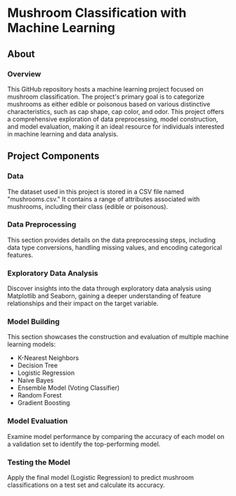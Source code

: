 
# Mushroom Classification with Machine Learning

## About

### Overview

This GitHub repository hosts a machine learning project focused on mushroom classification. The project's primary goal is to categorize mushrooms as either edible or poisonous based on various distinctive characteristics, such as cap shape, cap color, and odor. This project offers a comprehensive exploration of data preprocessing, model construction, and model evaluation, making it an ideal resource for individuals interested in machine learning and data analysis.


## Project Components

### Data

The dataset used in this project is stored in a CSV file named "mushrooms.csv." It contains a range of attributes associated with mushrooms, including their class (edible or poisonous).

### Data Preprocessing

This section provides details on the data preprocessing steps, including data type conversions, handling missing values, and encoding categorical features.

### Exploratory Data Analysis

Discover insights into the data through exploratory data analysis using Matplotlib and Seaborn, gaining a deeper understanding of feature relationships and their impact on the target variable.

### Model Building

This section showcases the construction and evaluation of multiple machine learning models:

- K-Nearest Neighbors
- Decision Tree
- Logistic Regression
- Naive Bayes
- Ensemble Model (Voting Classifier)
- Random Forest
- Gradient Boosting

### Model Evaluation

Examine model performance by comparing the accuracy of each model on a validation set to identify the top-performing model.

### Testing the Model

Apply the final model (Logistic Regression) to predict mushroom classifications on a test set and calculate its accuracy.

